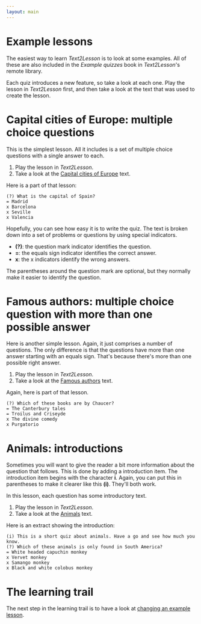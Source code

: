 ```yaml
---
layout: main
---
```


# Example lessons

The easiest way to learn _Text2Lesson_ is to look at some examples. All of
these are also included in the _Example quizzes_ book in _Text2Lesson_'s remote
library.

Each quiz introduces a new feature, so take a look at each one. Play
the lesson in _Text2Lesson_ first, and then take a look at the text that was used
to create the lesson.

# Capital cities of Europe: multiple choice questions

This is the simplest lesson. All it includes is a set of multiple choice questions
with a single answer to each.

1. Play the lesson in _Text2Lesson_.
1. Take a look at the [Capital cities of Europe](examples/capital_cities_of_Europe.txt) text.

Here is a part of that lesson:

```
(?) What is the capital of Spain?
= Madrid
x Barcelona
x Seville
x Valencia
```

Hopefully, you can see how easy it is to write the quiz. The text is broken down
into a set of problems or questions by using special indicators.

- **(?)**: the question mark indicator identifies the question.
- **=**: the equals sign indicator identifies the correct answer.
- **x**: the x indicators identify the wrong answers.

The parentheses around the question mark are optional, but they normally make it
easier to identify the question.

# Famous authors: multiple choice question with more than one possible answer

Here is another simple lesson. Again, it just comprises a number of questions.
The only difference is that the questions have more than one answer starting with an
equals sign. That's because there's more than one possible right answer.

1. Play the lesson in _Text2Lesson_.
1. Take a look at the [Famous authors](examples/famous_authors.txt) text.

Again, here is part of that lesson.

```
(?) Which of these books are by Chaucer?
= The Canterbury tales
= Troilus and Criseyde
x The divine comedy
x Purgatorio
```

# Animals: introductions

Sometimes you will want to give the reader a bit more information about the
question that follows. This is done by adding a introduction item. The introduction
item begins with the character **i**. Again, you can put this in parentheses to make it clearer
like this **(i)**. They'll both work.

In this lesson, each question has some introductory text.

1. Play the lesson in _Text2Lesson_.
1. Take a look at the [Animals](examples/animals.txt) text.

Here is an extract showing the introduction:

```
(i) This is a short quiz about animals. Have a go and see how much you know.
(?) Which of these animals is only found in South America?
= White headed capuchin monkey
x Vervet monkey
x Samango monkey
x Black and white colobus monkey
```

# The learning trail

The next step in the learning trail is to have a look at
[changing an example lesson](changing-an-example-lesson.md).
